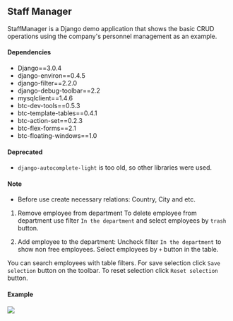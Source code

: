 ## Staff Manager

StaffManager is a Django demo application that shows the basic CRUD operations using the company's personnel 
management as an example.

#### Dependencies

* Django==3.0.4
* django-environ==0.4.5
* django-filter==2.2.0
* django-debug-toolbar==2.2
* mysqlclient==1.4.6
* btc-dev-tools==0.5.3
* btc-template-tables==0.4.1
* btc-action-set==0.2.3
* btc-flex-forms==2.1
* btc-floating-windows==1.0

#### Deprecated

* `django-autocomplete-light` is too old, so other libraries were used.

#### Note

* Before use create necessary relations: Country, City and etc.

1. Remove employee from department
To delete employee from department use filter `In the department` and select employees by `trash` button.

2. Add employee to the department:
Uncheck filter `In the department` to show non free employees. Select employees by `+` button in the table.

You can search employees with table filters.
For save selection click `Save selection` button on the toolbar. To reset selection click `Reset selection` button.

#### Example
<img src="https://user-images.githubusercontent.com/33987296/76365006-547c3a00-6337-11ea-9fa5-7181d0c25e3e.png">


